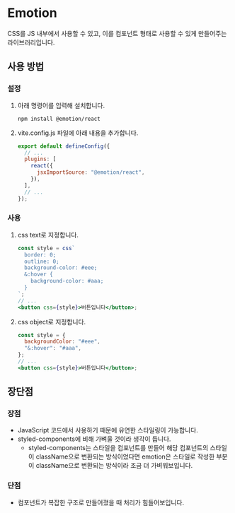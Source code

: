 # Emotion

CSS를 JS 내부에서 사용할 수 있고, 이를 컴포넌트 형태로 사용할 수 있게 만들어주는 라이브러리입니다.

## 사용 방법

### 설정

1. 아래 명령어를 입력해 설치합니다.

   ```shell
   npm install @emotion/react
   ```

2. vite.config.js 파일에 아래 내용을 추가합니다.

   ```js
   export default defineConfig({
     // ...
     plugins: [
       react({
         jsxImportSource: "@emotion/react",
       }),
     ],
     // ...
   });
   ```

### 사용

1. css text로 지정합니다.

   ```jsx
   const style = css`
     border: 0;
     outline: 0;
     background-color: #eee;
     &:hover {
       background-color: #aaa;
     }
   `;
   // ...
   <button css={style}>버튼입니다</button>;
   ```

2. css object로 지정합니다.

   ```jsx
   const style = {
     backgroundColor: "#eee",
     "&:hover": "#aaa",
   };
   // ...
   <button css={style}>버튼입니다</button>;
   ```

## 장단점

### 장점

- JavaScript 코드에서 사용하기 때문에 유연한 스타일링이 가능합니다.
- styled-components에 비해 가벼울 것이라 생각이 듭니다.
  - styled-components는 스타일을 컴포넌트를 만들어 해당 컴포넌트의 스타일이 className으로 변환되는 방식이었다면 emotion은 스타일로 작성한 부분이 className으로 변환되는 방식이라 조금 더 가벼워보입니다.

### 단점

- 컴포넌트가 복잡한 구조로 만들어졌을 때 처리가 힘들어보입니다.
